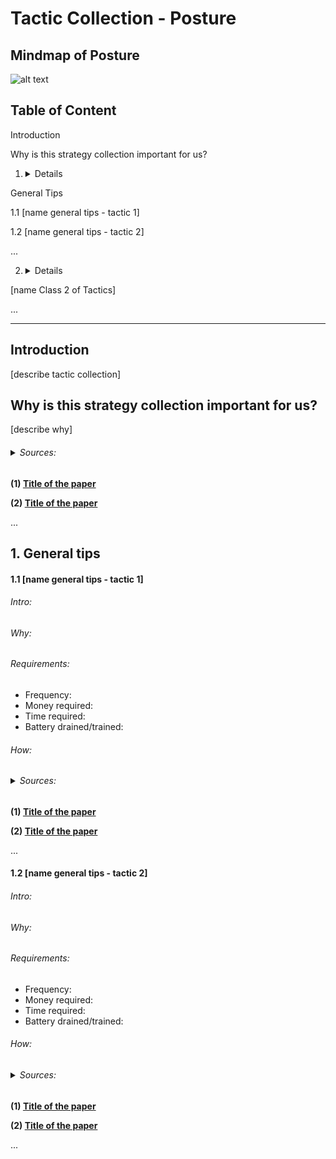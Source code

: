 # Tactic Collection - Posture

## Mindmap of Posture

![alt text]()

## Table of Content

Introduction

Why is this strategy collection important for us?


1. <details>
<summary>General Tips</summary>

1.1 [name general tips - tactic 1]

1.2 [name general tips - tactic 2]

...

</details>



2. <details>
<summary> [name Class 2 of Tactics] </summary>



</details>

...



---
## Introduction
[describe tactic collection]
## Why is this strategy collection important for us?
[describe why]
###### <details><summary> Sources: </summary>

**(1) [Title of the paper]()**

**(2) [Title of the paper]()**

...

</details>


## 1. General tips
#### 1.1 [name general tips - tactic 1]
###### Intro:
###### Why:
###### Requirements:
- Frequency:
- Money required:
- Time required:
- Battery drained/trained:

###### How:
###### <details><summary> Sources: </summary>

**(1) [Title of the paper]()**

**(2) [Title of the paper]()**

...

</details>

#### 1.2 [name general tips - tactic 2]
###### Intro:
###### Why:
###### Requirements:
- Frequency:
- Money required:
- Time required:
- Battery drained/trained:

###### How:
###### <details><summary> Sources: </summary>

**(1) [Title of the paper]()**

**(2) [Title of the paper]()**

...

</details>
